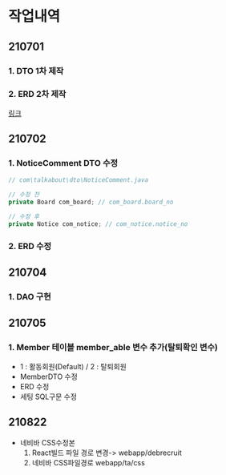 # 작업내역

## 210701

### 1. DTO 1차 제작

### 2. ERD 2차 제작

[링크](https://www.erdcloud.com/d/YYWimyRYK7asSbXMN)

##

## 210702

### 1. NoticeComment DTO 수정

```java
// com\talkabout\dto\NoticeComment.java

// 수정 전
private Board com_board; // com_board.board_no

// 수정 후
private Notice com_notice; // com_notice.notice_no
```

### 2. ERD 수정

##

## 210704

### 1. DAO 구현

## 210705

### 1. Member 테이블 member_able 변수 추가(탈퇴확인 변수)

- 1 : 활동회원(Default) / 2 : 탈퇴회원
- MemberDTO 수정
- ERD 수정
- 세팅 SQL구문 수정

## 210822

- 네비바 CSS수정본
  1. React빌드 파일 경로 변경-> webapp/debrecruit
  2. 네비바 CSS파일경로 webapp/ta/css
